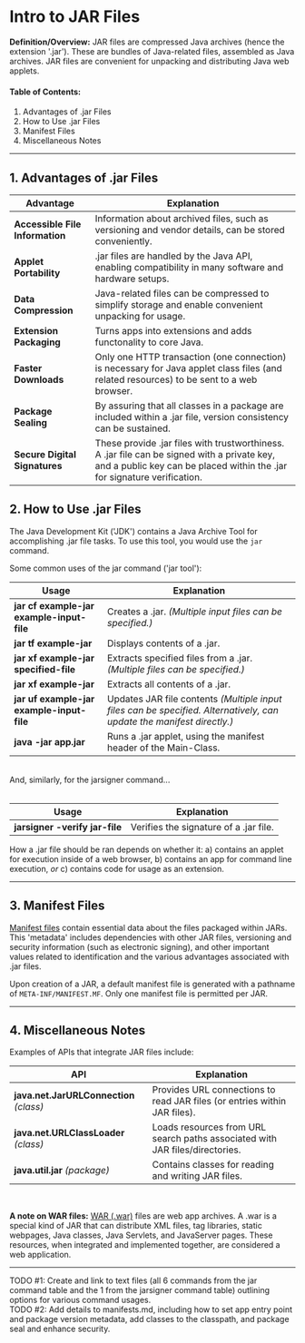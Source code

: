 # Intro to JAR Files
**Definition/Overview:** JAR files are compressed Java archives (hence the extension '.jar'). These are bundles of Java-related files, assembled as Java archives. JAR files are convenient for unpacking and distributing Java web applets. 

#### Table of Contents:

1. Advantages of .jar Files
2. How to Use .jar Files
3. Manifest Files
4. Miscellaneous Notes
  
<hr />
  
## 1. Advantages of .jar Files
    
| Advantage | Explanation |  
| --- | --- |   
| **Accessible File Information** | Information about archived files, such as versioning and vendor details, can be stored conveniently. |  
| **Applet Portability** | .jar files are handled by the Java API, enabling compatibility in many software and hardware setups. |
| **Data Compression** | Java-related files can be compressed to simplify storage and enable convenient unpacking for usage. |  
| **Extension Packaging** | Turns apps into extensions and adds functonality to core Java. |
| **Faster Downloads** | Only one HTTP transaction (one connection) is necessary for Java applet class files (and related resources) to be sent to a web browser. |
| **Package Sealing** | By assuring that all classes in a package are included within a .jar file, version consistency can be sustained. |
| **Secure Digital Signatures** | These provide .jar files with trustworthiness. A .jar file can be signed with a private key, and a public key can be placed within the .jar for signature verification. |  
  
## 2. How to Use .jar Files
  
The Java Development Kit ('JDK') contains a Java Archive Tool for accomplishing .jar file tasks. To use this tool, you would use the `jar` command.
  
Some common uses of the jar command ('jar tool'):
  
| Usage | Explanation |
| --- | --- |
| **jar cf example-jar example-input-file** | Creates a .jar. *(Multiple input files can be specified.)* |
| **jar tf example-jar** | Displays contents of a .jar. |
| **jar xf example-jar specified-file** | Extracts specified files from a .jar. *(Multiple files can be specified.)* |
| **jar xf example-jar** | Extracts all contents of a .jar. |
| **jar uf example-jar example-input-file** | Updates JAR file contents *(Multiple input files can be specified. Alternatively, can update the manifest directly.)* |
| **java -jar app.jar** | Runs a .jar applet, using the manifest header of the Main-Class. |
  
<br />  
And, similarly, for the jarsigner command...
<br /><br />
  
| Usage | Explanation |
| --- | --- |
| **jarsigner -verify jar-file**| Verifies the signature of a .jar file. |
  
How a .jar file should be ran depends on whether it: a) contains an applet for execution inside of a web browser, b) contains an app for command line execution, *or* c) contains code for usage as an extension.

<hr />

## 3. Manifest Files
  
[Manifest files](/manifests.md) contain essential data about the files packaged within JARs. This 'metadata' includes dependencies with other JAR files, versioning and security information (such as electronic signing), and other important values related to identification and the various advantages associated with .jar files.
  
Upon creation of a JAR, a default manifest file is generated with a pathname of `META-INF/MANIFEST.MF`. Only one manifest file is permitted per JAR.

<hr />
  
## 4. Miscellaneous Notes
  
Examples of APIs that integrate JAR files include:  
  
| API | Explanation |
| --- | --- |
| **java.net.JarURLConnection** *(class)* | Provides URL connections to read JAR files (or entries within JAR files). |
| **java.net.URLClassLoader** *(class)* | Loads resources from URL search paths associated with JAR files/directories. |
| **java.util.jar** *(package)* | Contains classes for reading and writing JAR files. |
  
<br />  
  
**A note on WAR files:** [WAR (.war)](/wars.md) files are web app archives. A .war is a special kind of JAR that can distribute XML files, tag libraries, static webpages, Java classes, Java Servlets, and JavaServer pages. These resources, when integrated and implemented together, are considered a web application.

<hr />
  
TODO #1: Create and link to text files (all 6 commands from the jar command table and the 1 from the jarsigner command table) outlining options for various command usages.  
TODO #2: Add details to manifests.md, including how to set app entry point and package version metadata, add classes to the classpath, and package seal and enhance security.  
